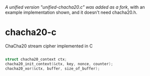 _A unified version "unified-chacha20.c" was added as a fork_, with an example implementation shown, and it doesn't need chacha20.h.

# chacha20-c
ChaCha20 stream cipher implemented in C

```c

struct chacha20_context ctx;
chacha20_init_context(&ctx, key, nonce, counter);
chacha20_xor(&ctx, buffer, size_of_buffer);

```
